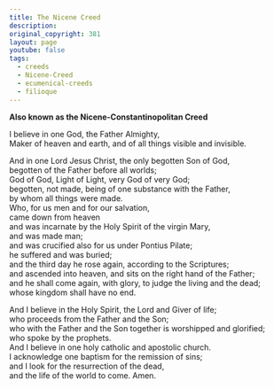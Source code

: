```yaml
---
title: The Nicene Creed
description:
original_copyright: 381 
layout: page
youtube: false
tags:
  - creeds
  - Nicene-Creed
  - ecumenical-creeds
  - filioque
---
```


**Also known as the Nicene-Constantinopolitan Creed**

I believe in one God, the Father Almighty,  
Maker of heaven and earth, and of all things visible and invisible.

And in one Lord Jesus Christ, the only begotten Son of God,  
begotten of the Father before all worlds;  
God of God, Light of Light, very God of very God;  
begotten, not made, being of one substance with the Father,  
by whom all things were made.  
Who, for us men and for our salvation,  
came down from heaven  
and was incarnate by the Holy Spirit of the virgin Mary,  
and was made man;  
and was crucified also for us under Pontius Pilate;  
he suffered and was buried;  
and the third day he rose again, according to the Scriptures;  
and ascended into heaven, and sits on the right hand of the Father;  
and he shall come again, with glory, to judge the living and the dead;  
whose kingdom shall have no end.

And I believe in the Holy Spirit, the Lord and Giver of life;  
who proceeds from the Father and the Son;  
who with the Father and the Son together is worshipped and glorified;  
who spoke by the prophets.  
And I believe in one holy catholic and apostolic church.  
I acknowledge one baptism for the remission of sins;  
and I look for the resurrection of the dead,  
and the life of the world to come. Amen.